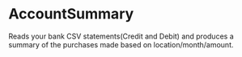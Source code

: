 # AccountSummary
Reads your bank CSV statements(Credit and Debit) and produces a summary of the purchases made based on location/month/amount. 
